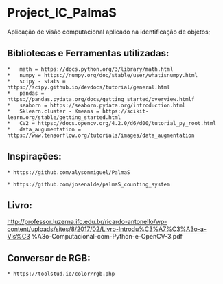 # Project_IC_PalmaS
Aplicação de visão computacional aplicado na identificação de objetos;

## Bibliotecas e Ferramentas utilizadas:
    *   math = https://docs.python.org/3/library/math.html
    *   numpy = https://numpy.org/doc/stable/user/whatisnumpy.html
    *   scipy - stats = https://scipy.github.io/devdocs/tutorial/general.html    
    *   pandas = https://pandas.pydata.org/docs/getting_started/overview.htmlf
    *   seaborn = https://seaborn.pydata.org/introduction.html
    *   Sklearn.cluster - Kmeans = https://scikit-learn.org/stable/getting_started.html
    *   CV2 = https://docs.opencv.org/4.2.0/d6/d00/tutorial_py_root.html    
    *   data_augumentation = https://www.tensorflow.org/tutorials/images/data_augmentation

## Inspirações: 
    * https://github.com/alysonmiguel/PalmaS
    
    * https://github.com/josenalde/palmaS_counting_system

##  Livro:
   http://professor.luzerna.ifc.edu.br/ricardo-antonello/wp-content/uploads/sites/8/2017/02/Livro-Introdu%C3%A7%C3%A3o-a-Vis%C3 %A3o-Computacional-com-Python-e-OpenCV-3.pdf
   
   
## Conversor de RGB:
    * https://toolstud.io/color/rgb.php
